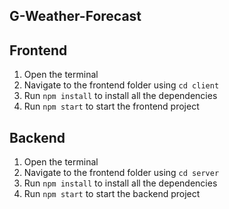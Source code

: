 ## G-Weather-Forecast
## Frontend
1. Open the terminal
2. Navigate to the frontend folder using `cd client`
3. Run `npm install` to install all the dependencies
4. Run `npm start` to start the frontend project
## Backend
1. Open the terminal
2. Navigate to the frontend folder using `cd server`
3. Run `npm install` to install all the dependencies
4. Run `npm start` to start the backend project